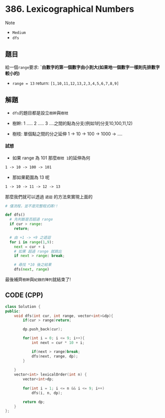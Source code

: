 # 386. Lexicographical Numbers

>[!note]
>- `Medium`
>- `dfs`


## 題目

給一個`range`要求: **`由數字的第一個數字由小到大(如果地一個數字一樣則先排數字較小的)**

- `range = 13` return: `[1,10,11,12,13,2,3,4,5,6,7,8,9]`

## 解題

- `dfs`的題目都是設立`樹幹`與`樹枝`

- 樹幹: 1 ..... 2 ..... 3 ....之間的點為分支(例如1的分支10,100,11,12)
- 樹枝: 單個點之間的分之延伸 1 -> 10 -> 100 -> 1000 -> ....


#### 試想

- 如果 range 為 101 那麼`樹枝 1`的延伸為何

```md
1 -> 10 -> 100 -> 101
```

- 那如果範圍為 13 呢

```md
1 -> 10 -> 11 -> 12 -> 13
```


那麼我們就可以透過 `遞迴` 的方法來實現上面的

```py
# 僅流程，並不是完整程式碼!!

def dfs()
  # 先判斷是否超過 range
  if cur > range:
    return;

  # 由 +1 -> +9 之遞迴
  for i in range(1,9):
    next = cur + i
    # 如果 超過 range 就跳出
    if next > range: break;

    # 尋找 *10 後之結果
    dfs(next, range)

```


最後補齊`樹幹`與`紀錄的陣列`就結束了!

## CODE (CPP)

```cpp
class Solution {
public:
    void dfs(int cur, int range, vector<int>&dp){
        if(cur > range)return;

        dp.push_back(cur);

        for(int i = 0; i <= 9; i++){
            int next = cur * 10 + i;

            if(next > range)break;
            dfs(next, range, dp);
        }
        
    }
    vector<int> lexicalOrder(int n) {
        vector<int>dp;
        
        for(int i = 1; i <= n && i <= 9; i++)
            dfs(i, n, dp);

        return dp;
    }
};
```